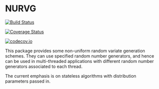 # NURVG

[![Build Status](https://travis-ci.org/awllee/NURVG.jl.svg?branch=master)](https://travis-ci.org/awllee/NURVG.jl)

[![Coverage Status](https://coveralls.io/repos/awllee/NURVG.jl/badge.svg?branch=master&service=github)](https://coveralls.io/github/awllee/NURVG.jl?branch=master)

[![codecov.io](http://codecov.io/github/awllee/NURVG.jl/coverage.svg?branch=master)](http://codecov.io/github/awllee/NURVG.jl?branch=master)

This package provides some non-uniform random variate generation schemes. They  can use specified random number generators, and hence can be used in multi-threaded applications with different random number generators associated to each thread.

The current emphasis is on stateless algorithms with distribution parameters passed in.

